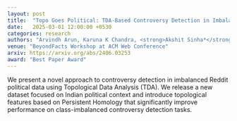 ```yaml
---
layout: post
title:  "Topo Goes Political: TDA-Based Controversy Detection in Imbalanced Reddit Political Data"
date:   2025-03-01 12:00:00 +0530
categories: research
authors: "Arvindh Arun, Karuna K Chandra, <strong>Akshit Sinha*</strong>, Balakumar Velayutham, Jashn Arora, Manish Jain, Ponnurangam Kumaraguru"
venue: "BeyondFacts Workshop at ACM Web Conference"
arxiv: https://arxiv.org/abs/2406.03253
award: "Best Paper Award"
---
```

We present a novel approach to controversy detection in imbalanced Reddit political data using Topological Data Analysis (TDA). We release a new dataset focused on Indian political context and introduce topological features based on Persistent Homology that significantly improve performance on class-imbalanced controversy detection tasks.
